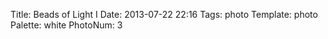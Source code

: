 Title: Beads of Light I
Date: 2013-07-22 22:16
Tags: photo
Template: photo
Palette: white
PhotoNum: 3
